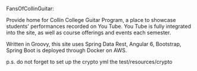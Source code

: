 FansOfCollinGuitar:

Provide home for Collin College Guitar Program, a place to showcase students' performances recorded on You Tube. You Tube is fully integrated into the site, as well as course offerings and events each semester. 

Written in Groovy, this site uses Spring Data Rest, Angular 6, Bootstrap, Spring Boot is deployed through Docker on AWS. 



p.s. do not forget to set up the crypto yml the test/resources/crypto
